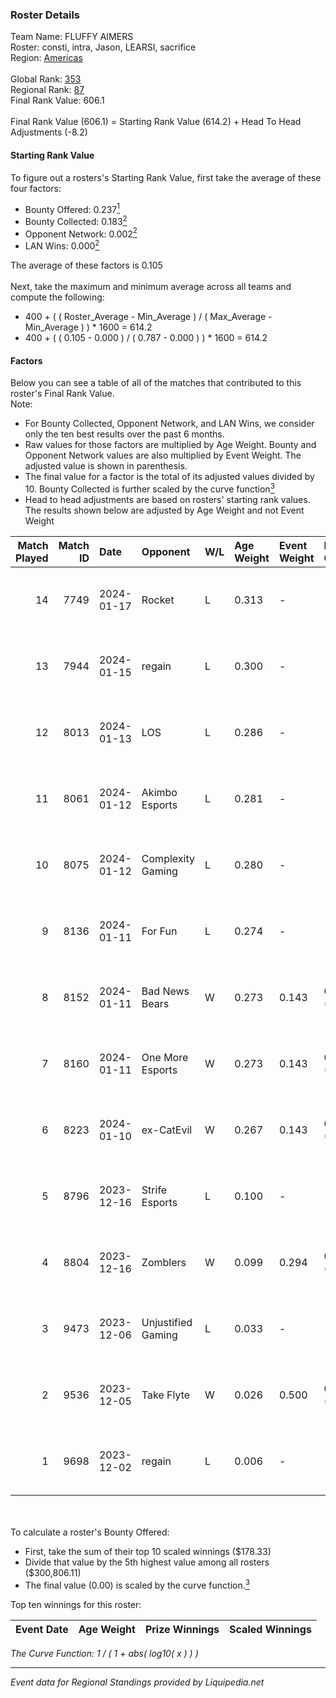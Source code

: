 ### Roster Details<br />
Team Name: FLUFFY AIMERS<br />
Roster: consti, intra, Jason, LEARSI, sacrifice<br />
Region: [Americas]( ../standings_americas.md)<br />
<br />
Global Rank: [353](../standings_global.md)<br />
Regional Rank: [87]( ../standings_americas.md)<br />
Final Rank Value:  606.1<br />
<br />
Final Rank Value (606.1) = Starting Rank Value (614.2) + Head To Head Adjustments (-8.2)<br />

#### Starting Rank Value<br />
To figure out a rosters's Starting Rank Value, first take the average of these four factors:<br />
- Bounty Offered: 0.237[<sup>1</sup>](#table2)
- Bounty Collected: 0.183[<sup>2</sup>](#table1)
- Opponent Network: 0.002[<sup>2</sup>](#table1)
- LAN Wins: 0.000[<sup>2</sup>](#table1)

The average of these factors is 0.105<br />
<br />
Next, take the maximum and minimum average across all teams and compute the following:<br />
- 400 + ( ( Roster_Average - Min_Average ) / ( Max_Average - Min_Average ) ) * 1600 = 614.2
- 400 + ( ( 0.105 - 0.000 ) / ( 0.787 - 0.000 ) ) * 1600 = 614.2


#### Factors<br />
Below you can see a table of all of the matches that contributed to this roster's Final Rank Value.<br />
Note:<br />

- For Bounty Collected, Opponent Network, and LAN Wins, we consider only the ten best results over the past 6 months.
- Raw values for those factors are multiplied by Age Weight. Bounty and Opponent Network values are also multiplied by Event Weight. The adjusted value is shown in parenthesis.
- The final value for a factor is the total of its adjusted values divided by 10. Bounty Collected is further scaled by the curve function[<sup>3</sup>](#curveFunction)
- Head to head adjustments are based on rosters' starting rank values. The results shown below are adjusted by Age Weight and not Event Weight
<span id="table1"></span><br />


| Match Played | Match ID | Date       | Opponent           | W/L | Age Weight | Event Weight | Bounty Collected | Opponent Network | LAN Wins  | H2H Adj. | Roster                                  |
| -: | -: | :- | :- | :- | :- | :- | :- | :- | :- | -: | :- |
|           14 |     7749 | 2024-01-17 | Rocket             | L   | 0.313      | -            | -                | -                | -         |    -5.43 | consti, intra, Jason, LEARSI, sacrifice |
|           13 |     7944 | 2024-01-15 | regain             | L   | 0.300      | -            | -                | -                | -         |    -4.61 | consti, intra, Jason, LEARSI, sacrifice |
|           12 |     8013 | 2024-01-13 | LOS                | L   | 0.286      | -            | -                | -                | -         |    -5.74 | consti, intra, Jason, LEARSI, sacrifice |
|           11 |     8061 | 2024-01-12 | Akimbo Esports     | L   | 0.281      | -            | -                | -                | -         |    -2.73 | consti, intra, Jason, LEARSI, sacrifice |
|           10 |     8075 | 2024-01-12 | Complexity Gaming  | L   | 0.280      | -            | -                | -                | -         |    -0.05 | consti, intra, Jason, LEARSI, sacrifice |
|            9 |     8136 | 2024-01-11 | For Fun            | L   | 0.274      | -            | -                | -                | -         |    -2.63 | consti, intra, Jason, LEARSI, sacrifice |
|            8 |     8152 | 2024-01-11 | Bad News Bears     | W   | 0.273      | 0.143        | 0.000 (0.000)    | 0.017 (0.001)    | 0 (0.000) |     2.62 | consti, intra, Jason, LEARSI, sacrifice |
|            7 |     8160 | 2024-01-11 | One More Esports   | W   | 0.273      | 0.143        | 0.005 (0.000)    | 0.166 (0.006)    | 0 (0.000) |     5.83 | consti, intra, Jason, LEARSI, sacrifice |
|            6 |     8223 | 2024-01-10 | ex-CatEvil         | W   | 0.267      | 0.143        | 0.000 (0.000)    | 0.056 (0.002)    | 0 (0.000) |     4.11 | consti, intra, Jason, LEARSI, sacrifice |
|            5 |     8796 | 2023-12-16 | Strife Esports     | L   | 0.100      | -            | -                | -                | -         |    -1.22 | consti, intra, Jason, LEARSI, sacrifice |
|            4 |     8804 | 2023-12-16 | Zomblers           | W   | 0.099      | 0.294        | 0.003 (0.000)    | 0.108 (0.003)    | 0 (0.000) |     1.72 | consti, intra, Jason, LEARSI, sacrifice |
|            3 |     9473 | 2023-12-06 | Unjustified Gaming | L   | 0.033      | -            | -                | -                | -         |    -0.52 | dea, Jason, LEARSI, Peeping, sacrifice  |
|            2 |     9536 | 2023-12-05 | Take Flyte         | W   | 0.026      | 0.500        | 0.006 (0.000)    | 0.354 (0.005)    | 0 (0.000) |     0.60 | dea, Jason, LEARSI, Peeping, sacrifice  |
|            1 |     9698 | 2023-12-02 | regain             | L   | 0.006      | -            | -                | -                | -         |    -0.09 | ayy, consti, Jason, LEARSI, sacrifice   |

<br />
<span id="table2"></span><br />
To calculate a roster's Bounty Offered:<br />

- First, take the sum of their top 10 scaled winnings ($178.33)
- Divide that value by the 5th highest value among all rosters ($300,806.11)
- The final value (0.00) is scaled by the curve function.[<sup>3</sup>](#curveFunction)

Top ten winnings for this roster:<br />

| Event Date | Age Weight | Prize Winnings | Scaled Winnings |
| :- | -: | :- | :- |


<span id="curveFunction"></span>_The Curve Function: 1 / ( 1 + abs( log10( x ) ) )_<br />

---
_Event data for Regional Standings provided by Liquipedia.net_<br />
